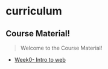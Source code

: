 # curriculum


## Course Material!

  

> Welcome to the Course Material!
 - [Week0- Intro to web ](/course-material/Week0) 
